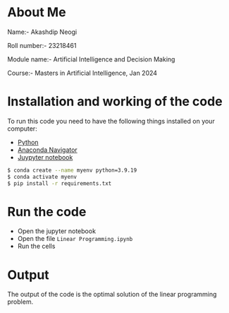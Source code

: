 # About Me
Name:- Akashdip Neogi

Roll number:- 23218461

Module name:- Artificial Intelligence and Decision Making

Course:- Masters in Artificial Intelligence, Jan 2024

# Installation and working of the code
To run this code you need to have the following things installed on your computer:
  * [Python](https://www.python.org/downloads/)
  * [Anaconda Navigator](https://www.anaconda.com/products/distribution)
  * [Juypyter notebook](https://jupyter.org/install)

```bash
$ conda create --name myenv python=3.9.19
$ conda activate myenv
$ pip install -r requirements.txt
```

# Run the code
* Open the jupyter notebook
* Open the file `Linear Programming.ipynb`
* Run the cells

# Output
The output of the code is the optimal solution of the linear programming problem.